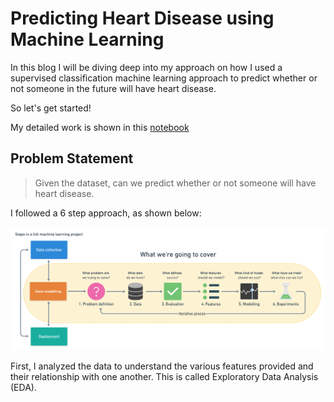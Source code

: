 # Predicting Heart Disease using Machine Learning

In this blog I will be diving deep into my approach on how I used a supervised classification machine learning
approach to predict whether or not someone in the future will have heart disease. 

So let's get started!

My detailed work is shown in this [notebook](https://github.com/minnielahoti/data-science-machine-learning/blob/master/Classification-heart-disease/heart-disease-classification.ipynb)

## Problem Statement
> Given the dataset, can we predict whether or not someone will have heart disease. 

I followed a 6 step approach, as shown below:

![](/images/ML_workflow.png "ml-framework")

First, I analyzed the data to understand the various features provided and their relationship with one another. This is called Exploratory Data Analysis (EDA). 


